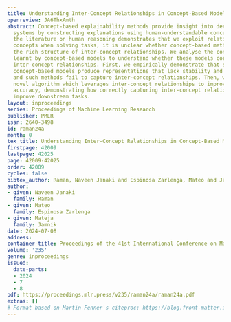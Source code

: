 ```yaml
---
title: Understanding Inter-Concept Relationships in Concept-Based Models
openreview: JA6ThxAmth
abstract: Concept-based explainability methods provide insight into deep learning
  systems by constructing explanations using human-understandable concepts. While
  the literature on human reasoning demonstrates that we exploit relationships between
  concepts when solving tasks, it is unclear whether concept-based methods incorporate
  the rich structure of inter-concept relationships. We analyse the concept representations
  learnt by concept-based models to understand whether these models correctly capture
  inter-concept relationships. First, we empirically demonstrate that state-of-the-art
  concept-based models produce representations that lack stability and robustness,
  and such methods fail to capture inter-concept relationships. Then, we develop a
  novel algorithm which leverages inter-concept relationships to improve concept intervention
  accuracy, demonstrating how correctly capturing inter-concept relationships can
  improve downstream tasks.
layout: inproceedings
series: Proceedings of Machine Learning Research
publisher: PMLR
issn: 2640-3498
id: raman24a
month: 0
tex_title: Understanding Inter-Concept Relationships in Concept-Based Models
firstpage: 42009
lastpage: 42025
page: 42009-42025
order: 42009
cycles: false
bibtex_author: Raman, Naveen Janaki and Espinosa Zarlenga, Mateo and Jamnik, Mateja
author:
- given: Naveen Janaki
  family: Raman
- given: Mateo
  family: Espinosa Zarlenga
- given: Mateja
  family: Jamnik
date: 2024-07-08
address:
container-title: Proceedings of the 41st International Conference on Machine Learning
volume: '235'
genre: inproceedings
issued:
  date-parts:
  - 2024
  - 7
  - 8
pdf: https://proceedings.mlr.press/v235/raman24a/raman24a.pdf
extras: []
# Format based on Martin Fenner's citeproc: https://blog.front-matter.io/posts/citeproc-yaml-for-bibliographies/
---
```

